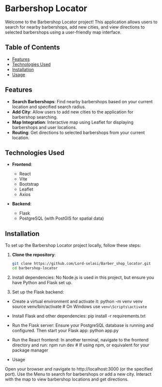 # Barbershop Locator

Welcome to the Barbershop Locator project! This application allows users to search for nearby barbershops, add new cities, and view directions to selected barbershops using a user-friendly map interface.

## Table of Contents

- [Features](#features)
- [Technologies Used](#technologies-used)
- [Installation](#installation)
- [Usage](#usage)

## Features

- **Search Barbershops**: Find nearby barbershops based on your current location and specified search radius.
- **Add City**: Allow users to add new cities to the application for barbershop searching.
- **Map Integration**: Interactive map using Leaflet for displaying barbershops and user locations.
- **Routing**: Get directions to selected barbershops from your current location.

## Technologies Used

- **Frontend**:

  - React
  - Vite
  - Bootstrap
  - Leaflet
  - Axios

- **Backend**:
  - Flask
  - PostgreSQL (with PostGIS for spatial data)

## Installation

To set up the Barbershop Locator project locally, follow these steps:

1. **Clone the repository**:
   ```bash
   git clone https://github.com/Lord-selasi/Barber_shop_locator.git
   cd barbershop-locator
   ```
2. Install dependencies: No Node.js is used in this project, but ensure you have Python and Flask set up.

3. Set up the Flask backend:

- Create a virtual environment and activate it:
  python -m venv venv
  source venv/bin/activate # On Windows use `venv\Scripts\activate`

- Install Flask and other dependencies:
  pip install -r requirements.txt
- Run the Flask server: Ensure your PostgreSQL database is running and configured. Then start your Flask app:
  python app.py
- Run the React frontend: In another terminal, navigate to the frontend directory and run:
  npm run dev # If using npm, or equivalent for your package manager

- Usage

Open your browser and navigate to http://localhost:3000 (or the specified port).
Use the Menu to search for barbershops or add a new city.
Interact with the map to view barbershop locations and get directions.
